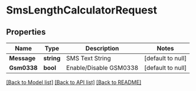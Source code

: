 # SmsLengthCalculatorRequest

## Properties
Name | Type | Description | Notes
------------ | ------------- | ------------- | -------------
**Message** | **string** | SMS Text String | [default to null]
**Gsm0338** | **bool** | Enable/Disable GSM0338 | [default to null]

[[Back to Model list]](../README.md#documentation-for-models) [[Back to API list]](../README.md#documentation-for-api-endpoints) [[Back to README]](../README.md)

